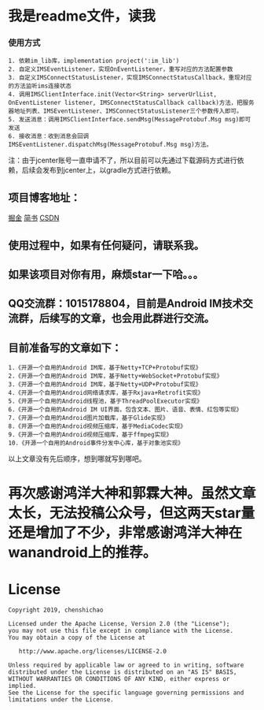 # 我是readme文件，读我  
### 使用方式
```
1. 依赖im_lib库，implementation project(':im_lib')
2. 自定义IMSEventListener，实现OnEventListener，重写对应的方法配置参数
3. 自定义IMSConnectStatusListener，实现IMSConnectStatusCallback，重现对应的方法监听ims连接状态
4. 调用IMSClientInterface.init(Vector<String> serverUrlList, OnEventListener listener, IMSConnectStatusCallback callback)方法，把服务器地址列表、IMSEventListener、IMSConnectStatusListener三个参数传入即可。
5. 发送消息：调用IMSClientInterface.sendMsg(MessageProtobuf.Msg msg)即可发送
6. 接收消息：收到消息会回调IMSEventListener.dispatchMsg(MessageProtobuf.Msg msg)方法。
```

注：由于jcenter账号一直申请不了，所以目前可以先通过下载源码方式进行依赖，后续会发布到jcenter上，以gradle方式进行依赖。

## 项目博客地址：
[掘金](https://juejin.im/post/5c97ae12e51d45580b681b0b)
[简书](https://www.jianshu.com/p/00ba0ac2fc96)
[CSDN](https://blog.csdn.net/FreddyChen/article/details/89201785)

## 使用过程中，如果有任何疑问，请联系我。
## 如果该项目对你有用，麻烦star一下哈。。。
## QQ交流群：1015178804，目前是Android IM技术交流群，后续写的文章，也会用此群进行交流。
## 目前准备写的文章如下：
```
1.《开源一个自用的Android IM库，基于Netty+TCP+Protobuf实现》
2.《开源一个自用的Android IM库，基于Netty+WebSocket+Protobuf实现》
3.《开源一个自用的Android IM库，基于Netty+UDP+Protobuf实现》
4.《开源一个自用的Android网络请求库，基于Rxjava+Retrofit实现》
5.《开源一个自用的Android线程池，基于ThreadPoolExecutor实现》
6.《开源一个自用的Android IM UI界面，包含文本、图片、语音、表情、红包等实现》
7.《开源一个自用的Android图片加载库，基于Glide实现》
8.《开源一个自用的Android视频压缩库，基于MediaCodec实现》
9.《开源一个自用的Android视频压缩库，基于ffmpeg实现》
10.《开源一个自用的Android事件分发中心库，基于对象池实现》
```
以上文章没有先后顺序，想到哪就写到哪吧。

# 再次感谢鸿洋大神和郭霖大神。虽然文章太长，无法投稿公众号，但这两天star量还是增加了不少，非常感谢鸿洋大神在wanandroid上的推荐。

# License


    Copyright 2019, chenshichao       
  
    Licensed under the Apache License, Version 2.0 (the "License");
    you may not use this file except in compliance with the License.
    You may obtain a copy of the License at 
 
       http://www.apache.org/licenses/LICENSE-2.0 

    Unless required by applicable law or agreed to in writing, software
    distributed under the License is distributed on an "AS IS" BASIS,
    WITHOUT WARRANTIES OR CONDITIONS OF ANY KIND, either express or implied.
    See the License for the specific language governing permissions and
    limitations under the License.
